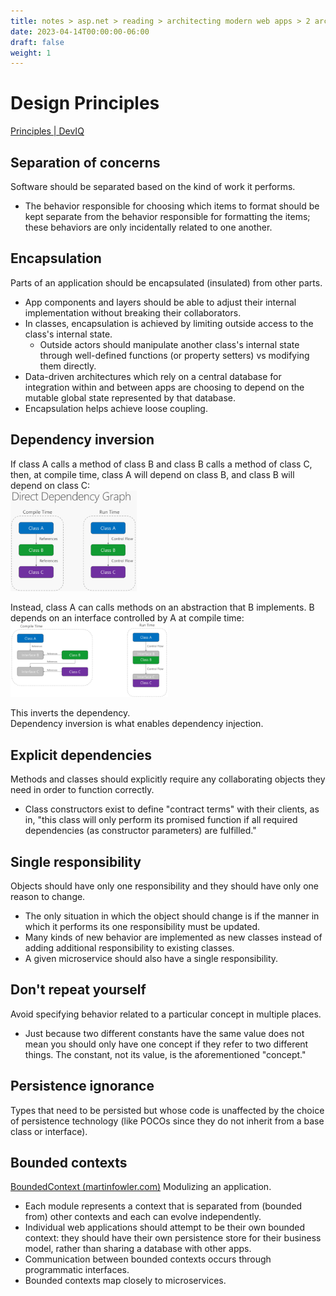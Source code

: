 ```yaml
---
title: notes > asp.net > reading > architecting modern web apps > 2 architectural principles
date: 2023-04-14T00:00:00-06:00
draft: false
weight: 1
---
```


# Design Principles
[Principles | DevIQ](https://deviq.com/principles/principles-overview)
## Separation of concerns 
Software should be separated based on the kind of work it performs.
- The behavior responsible for choosing which items to format should be kept separate from the behavior responsible for formatting the items; these behaviors are only incidentally related to one another.

## Encapsulation
Parts of an application should be encapsulated (insulated) from other parts.
- App components and layers should be able to adjust their internal implementation without breaking their collaborators.
- In classes, encapsulation is achieved by limiting outside access to the class's internal state.
	- Outside actors should manipulate another class's internal state through well-defined functions (or property setters) vs modifying them directly.
- Data-driven architectures which rely on a central database for integration within and between apps are choosing to depend on the mutable global state represented by that database.
- Encapsulation helps achieve loose coupling.

## Dependency inversion
If class A calls a method of class B and class B calls a method of class C, then, at compile time, class A will depend on class B, and class B will depend on class C:  
<img src="dependency-inversion-1.png" width="40%" height="40%">

Instead, class A can calls methods on an abstraction that B implements.  B depends on an interface controlled by A at compile time:
<img src="dependency-inversion-2.png" width="50%" height="50%">

This inverts the dependency.  
Dependency inversion is what enables dependency injection.

## Explicit dependencies
Methods and classes should explicitly require any collaborating objects they need in order to function correctly.
- Class constructors exist to define "contract terms" with their clients, as in, "this class will only perform its promised function if all required dependencies (as constructor parameters) are fulfilled."

## Single responsibility
Objects should have only one responsibility and they should have only one reason to change.
- The only situation in which the object should change is if the manner in which it performs its one responsibility must be updated.
- Many kinds of new behavior are implemented as new classes instead of adding additional responsibility to existing classes.
- A given microservice should also have a single responsibility.

## Don't repeat yourself
Avoid specifying behavior related to a particular concept in multiple places.
- Just because two different constants have the same value does not mean you should only have one concept if they refer to two different things.  The constant, not its value, is the aforementioned "concept."

## Persistence ignorance
Types that need to be persisted but whose code is unaffected by the choice of persistence technology (like POCOs since they do not inherit from a base class or interface).

## Bounded contexts
[BoundedContext (martinfowler.com)](https://martinfowler.com/bliki/BoundedContext.html)
Modulizing an application.
- Each module represents a context that is separated from (bounded from) other contexts and each can evolve independently.
- Individual web applications should attempt to be their own bounded context:  they should have their own persistence store for their business model, rather than sharing a database with other apps.
- Communication between bounded contexts occurs through programmatic interfaces.
- Bounded contexts map closely to microservices.
